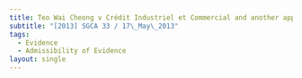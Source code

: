 ```yaml
---
title: Teo Wai Cheong v Crédit Industriel et Commercial and another appeal
subtitle: "[2013] SGCA 33 / 17\_May\_2013"
tags:
  - Evidence
  - Admissibility of Evidence
layout: single
---
```


